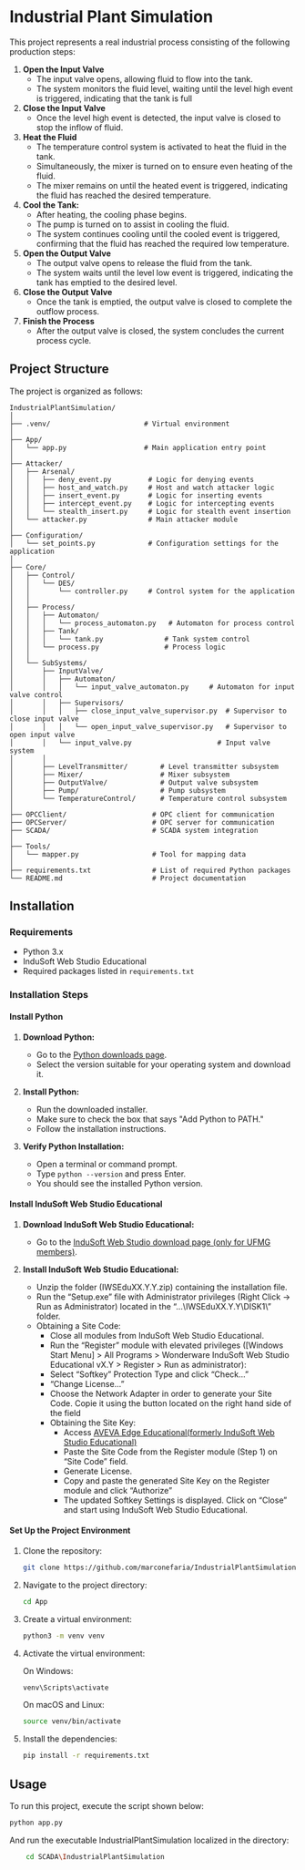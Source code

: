 # Industrial Plant Simulation

This project represents a real industrial process consisting of the following production steps:

1. **Open the Input Valve**
   - The input valve opens, allowing fluid to flow into the tank.
   - The system monitors the fluid level, waiting until the level high event is triggered, indicating that the tank is full
2. **Close the Input Valve**
   - Once the level high event is detected, the input valve is closed to stop the inflow of fluid.
3. **Heat the Fluid**
   - The temperature control system is activated to heat the fluid in the tank.
   - Simultaneously, the mixer is turned on to ensure even heating of the fluid.
   - The mixer remains on until the heated event is triggered, indicating the fluid has reached the desired temperature.
4. **Cool the Tank:**
   - After heating, the cooling phase begins. 
   - The pump is turned on to assist in cooling the fluid. 
   - The system continues cooling until the cooled event is triggered, confirming that the fluid has reached the required low temperature.
5. **Open the Output Valve**
   -  The output valve opens to release the fluid from the tank. 
   - The system waits until the level low event is triggered, indicating the tank has emptied to the desired level.
6. **Close the Output Valve**
   - Once the tank is emptied, the output valve is closed to complete the outflow process. 
7. **Finish the Process**
   - After the output valve is closed, the system concludes the current process cycle. 

## Project Structure

The project is organized as follows:
```
IndustrialPlantSimulation/
│
├── .venv/                       # Virtual environment
│
├── App/
│   └── app.py                   # Main application entry point
│
├── Attacker/
│   ├── Arsenal/
│   │   ├── deny_event.py         # Logic for denying events
│   │   ├── host_and_watch.py     # Host and watch attacker logic
│   │   ├── insert_event.py       # Logic for inserting events
│   │   ├── intercept_event.py    # Logic for intercepting events
│   │   └── stealth_insert.py     # Logic for stealth event insertion
│   └── attacker.py               # Main attacker module
│
├── Configuration/
│   └── set_points.py             # Configuration settings for the application
│
├── Core/
│   ├── Control/
│   │   └── DES/
│   │       └── controller.py     # Control system for the application
│   │
│   ├── Process/
│   │   ├── Automaton/
│   │   │   └── process_automaton.py   # Automaton for process control
│   │   ├── Tank/
│   │   │   └── tank.py               # Tank system control
│   │   └── process.py                # Process logic
│   │
│   └── SubSystems/
│       ├── InputValve/
│       │   ├── Automaton/
│       │   │   └── input_valve_automaton.py     # Automaton for input valve control
│       │   ├── Supervisors/
│       │   │   ├── close_input_valve_supervisor.py  # Supervisor to close input valve
│       │   │   └── open_input_valve_supervisor.py   # Supervisor to open input valve
│       │   └── input_valve.py                     # Input valve system
│       │
│       ├── LevelTransmitter/        # Level transmitter subsystem
│       ├── Mixer/                   # Mixer subsystem
│       ├── OutputValve/             # Output valve subsystem
│       ├── Pump/                    # Pump subsystem
│       └── TemperatureControl/      # Temperature control subsystem
│
├── OPCClient/                     # OPC client for communication
├── OPCServer/                     # OPC server for communication
├── SCADA/                         # SCADA system integration
│
├── Tools/
│   └── mapper.py                  # Tool for mapping data
│
├── requirements.txt               # List of required Python packages
└── README.md                      # Project documentation
```

## Installation

### Requirements

- Python 3.x
- InduSoft Web Studio Educational
- Required packages listed in `requirements.txt`

### Installation Steps

#### Install Python

1. **Download Python:**
   - Go to the [Python downloads page](https://www.python.org/downloads/).
   - Select the version suitable for your operating system and download it.

2. **Install Python:**
   - Run the downloaded installer.
   - Make sure to check the box that says "Add Python to PATH."
   - Follow the installation instructions.

3. **Verify Python Installation:**
   - Open a terminal or command prompt.
   - Type `python --version` and press Enter.
   - You should see the installed Python version.

#### Install InduSoft Web Studio Educational

1. **Download InduSoft Web Studio Educational:**
   - Go to the [InduSoft Web Studio download page (only for UFMG members)](https://ufmgbr-my.sharepoint.com/:u:/g/personal/hugomichel_ufmg_br/EaMcR4JxMh1Fv4o6hcDO3O8B_YHsXh1dgMilNt2FRcPKFw?e=u5ooTI).

2. **Install InduSoft Web Studio Educational:**
   - Unzip the folder (IWSEduXX.Y.Y.zip) containing the installation file. 
   - Run the “Setup.exe” file with Administrator privileges (Right Click -> Run as Administrator) located in the “...\IWSEduXX.Y.Y\DISK1\” folder.
   - Obtaining a Site Code:
     - Close all modules from InduSoft Web Studio Educational. 
     - Run the “Register” module with elevated privileges ([Windows Start Menu] > All Programs > Wonderware InduSoft Web Studio Educational vX.Y > Register > Run as administrator):
     - Select “Softkey” Protection Type and click “Check...”
     - “Change License...”
     - Choose the Network Adapter in order to generate your Site Code. Copie it using the button located on the right hand side of the field
     - Obtaining the Site Key:
       - Access [AVEVA Edge Educational(formerly InduSoft Web Studio Educational)](https://om.aveva.com/InduSoftActivation/Home/Education)
       - Paste the Site Code from the Register module (Step 1) on “Site Code” field.
       - Generate License.
       - Copy and paste the generated Site Key on the Register module and click “Authorize”
       - The updated Softkey Settings is displayed. Click on “Close” and start using InduSoft Web Studio Educational.


#### Set Up the Project Environment

1. Clone the repository:
    ```sh
    git clone https://github.com/marconefaria/IndustrialPlantSimulation.git
    ```

2. Navigate to the project directory:
    ```sh
    cd App
    ```

3. Create a virtual environment:
    ```sh
    python3 -m venv venv
    ```

4. Activate the virtual environment:

    On Windows:
    ```sh
    venv\Scripts\activate
    ```

    On macOS and Linux:
    ```sh
    source venv/bin/activate
    ```

5. Install the dependencies:
    ```sh
    pip install -r requirements.txt
    ```

## Usage

To run this project, execute the script shown below:

```sh
python app.py
```

And run the executable IndustrialPlantSimulation localized in the directory:

```sh
    cd SCADA\IndustrialPlantSimulation
```